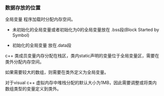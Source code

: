 ### 数据存放的位置

全局变量 程序加载时分配内存空间。

+ 未初始化的全局变量或者初始化为0的全局变量放在 .bss段(Block Started by Symbol)

+ 初始化的全局变量 放在.data段  

c++ 类成员变量内存分配在栈区，类内static声明的变量位于全局变量区，需要在类外分配内存空间。

如果需要较大的数组，则需要在类外定义为全局变量。

对于visual c++ 虚拟内存中堆栈分配的默认大小为1MB，因此需要调整或将类内数组类型的变量定义到类外。